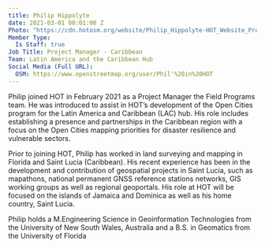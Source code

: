 ```yaml
---
title: Philip Hippolyte
date: 2021-03-01 08:01:00 Z
Photo: "https://cdn.hotosm.org/website/Philip_Hippolyte-HOT_Website_Profile.jpg"
Member Type:
  Is Staff: true
Job Title: Project Manager - Caribbean
Team: Latin America and the Caribbean Hub
Social Media (Full URL):
  OSM: https://www.openstreetmap.org/user/Phil'%20in%20HOT
---
```


Philip joined HOT in February 2021 as a Project Manager the Field Programs team. He was introduced to assist in HOT’s development of the Open Cities program for the Latin America and Caribbean (LAC) hub.  His role includes establishing a presence and partnerships in the Caribbean region with a focus on the Open Cities mapping priorities for disaster resilience and vulnerable sectors.

Prior to joining HOT, Philip has worked in land surveying and mapping in Florida and Saint Lucia (Caribbean). His recent experience has been in the development and contribution of geospatial projects in Saint Lucia, such as mapathons, national permanent GNSS reference stations networks, GIS working groups as well as regional geoportals. His role at HOT will be focused on the islands of Jamaica and Dominica as well as his home country, Saint Lucia. 

Philip holds a M.Engineering Science  in Geoinformation Technologies from the University of New South Wales, Australia and a B.S. in Geomatics from the University of Florida
